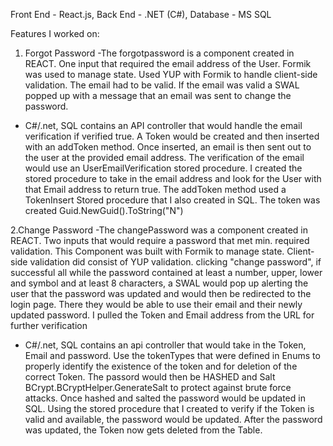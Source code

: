 
Front End - React.js, Back End - .NET (C#), Database - MS SQL

Features I worked on:

1. Forgot Password
-The forgotpassword is a component created  in REACT. One input that required the email address of the User. Formik was used to manage state. Used YUP with Formik to handle client-side validation. The email had to be valid. If the email was valid a SWAL popped up with a message that an email was sent to change the password. 

- C#/.net, SQL contains an API controller that would handle the email verification if verified true. A Token would be created and then inserted with an addToken method. 
Once inserted, an email is then sent out to the user at the provided email address. The verification of the email would use an UserEmailVerification stored procedure. I created the stored procedure to take in the email address and look for the User with that Email address to return true. The addToken method used a TokenInsert Stored procedure that I also created in SQL. 
The token was created  Guid.NewGuid().ToString("N")

2.Change Password
-The changePassword was a component created  in REACT. Two inputs that would require a password that met min. required validation. This Component was built with Formik to manage state. Client-side validation did consist of YUP validation. clicking "change password", if successful all while the password contained at least a number, upper, lower and symbol and at least 8 characters, a SWAL would pop up alerting the user that the password was updated and would then be redirected to the login page. There they would be able to use their email and their newly updated password. I pulled the Token and Email address from the URL for further verification

- C#/.net, SQL contains an api controller that would take in the Token, Email and password. Use the tokenTypes that were defined in Enums to properly identify the existence of the token and for deletion of the correct Token. 
The passord would then be HASHED and Salt BCrypt.BCryptHelper.GenerateSalt to protect against brute force attacks. Once hashed and salted the password would be updated in SQL. Using the stored procedure that I created to verify if the Token is valid and available, the password would be updated. After the password was updated, the Token now gets deleted from the Table. 


